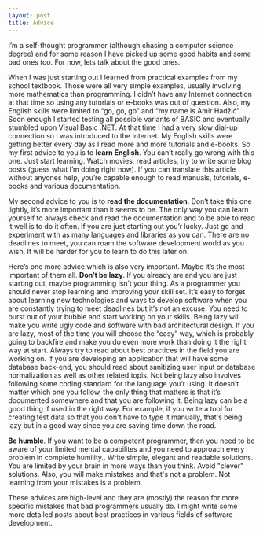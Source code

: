 ```yaml
---
layout: post
title: Advice
---
```


I’m a self-thought programmer (although chasing a computer science degree) and for some reason I have picked up some good habits and some bad ones too. For now, lets talk about the good ones.

When I was just starting out I learned from practical examples from my school textbook. Those were all very simple examples, usually involving more mathematics than programming. I didn’t have any Internet connection at that time so using any tutorials or e-books was out of question. Also, my English skills were limited to “go, go, go” and “my name is Amir Hadžić”. Soon enough I started testing all possible variants of BASIC and eventually stumbled upon Visual Basic .NET. At that time I had a very slow dial-up connection so I was introduced to the Internet. My English skills were getting better every day as I read more and more tutorials and e-books. So my first advice to you is to **learn English**. You can’t really go wrong with this one. Just start learning. Watch movies, read articles, try to write some blog posts  (guess what I’m doing right now). If you can translate this article without anyones help, you’re capable enough to read manuals, tutorials, e-books and various documentation.

My second advice to you is to **read the documentation**. Don’t take this one lightly, it’s more important than it seems to be. The only way you can learn yourself to always check and read the documentation and to be able to read it well is to do it often. If you are just starting out you’r lucky. Just go and experiment with as many languages and libraries as you can. There are no deadlines to meet, you can roam the software development world as you wish. It will be harder for you to learn to do this later on.

Here’s one more advice which is also very important. Maybe it’s the most important of them all. **Don’t be lazy**. If you already are and you are just starting out, maybe programming isn’t your thing. As a programmer you should never stop learning and improving your skill set. It’s easy to forget about learning new technologies and ways to develop software when you are constantly trying to meet deadlines but it’s not an excuse. You need to burst out of your bubble and start working on your skills. Being lazy will make you write ugly code and software with bad architectural design. If you are lazy, most of the time you will choose the “easy” way, which is probably going to backfire and make you do even more work than doing it the right way at start. Always try to read about best practices in the field you are working on. If you are developing an application that will have some database back-end, you should read about sanitizing user input or database normalization as well as other related topis. Not being lazy also involves following some coding standard for the language you’r using. It doesn’t matter which one you follow, the only thing that matters is that it’s documented somewhere and that you are following it. Being lazy can be a good thing if used in the right way. For example, if you write a tool for creating test data so that you don't have to type it manually, that's being lazy but in a good way since you are saving time down the road.

**Be humble**. If you want to be a competent programmer, then you need to be aware of your limited mental capabilites and you need to approach every problem in complete humility.. Write simple, elegant and readable solutions. You are limited by your brain in more ways than you think. Avoid "clever" solutions. Also, you will make mistakes and that's not a problem. Not learning from your mistakes is a problem.

These advices are high-level and they are (mostly) the reason for more specific mistakes that bad programmers usually do. I might write some more detailed posts about best practices in various fields of software development.
